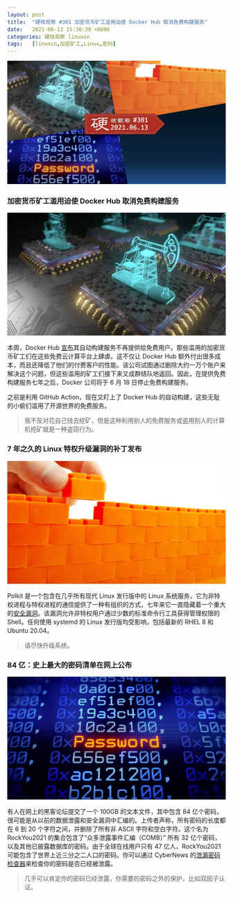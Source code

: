 ```yaml
---
layout: post
title:	"硬核观察 #301 加密货币矿工滥用迫使 Docker Hub 取消免费构建服务"
date:	2021-06-13 15:38:30 +0800 
categories:	硬核观察 linuxcn 
tags:	[linuxcn,加密矿工,Linux,密码]
---
```



![](/Asserts/Images/album/202106/13/153712h60tzktzy2b6bbb2.jpg)


### 加密货币矿工滥用迫使 Docker Hub 取消免费构建服务


![](/Asserts/Images/album/202106/13/153732afoo89q4ol4im9lo.jpg)


本周，Docker Hub [宣布](https://www.docker.com/blog/changes-to-docker-hub-autobuilds/)其自动构建服务不再提供给免费用户。那些滥用的加密货币矿工们在这些免费云计算平台上肆虐。这不仅让 Docker Hub 额外付出很多成本，而且还降低了他们的付费客户的性能。该公司试图通过删除大约一万个账户来解决这个问题，但这些滥用的矿工们接下来又成群结队地返回。因此，在提供免费构建服务七年之后，Docker 公司将于 6 月 18 日停止免费构建服务。


之前是利用 GitHub Action，现在又盯上了 Docker Hub 的自动构建，这些无耻的小偷们滥用了开源世界的免费服务。



> 
> 我不反对花自己钱去挖矿，但是这种利用别人的免费服务或盗用别人的计算机挖矿就是一种盗窃行为。
> 
> 
> 


### 7 年之久的 Linux 特权升级漏洞的补丁发布


![](/Asserts/Images/album/202106/13/153752gjwbjjrksjv48nwn.jpg)


Polkit 是一个包含在几乎所有现代 Linux 发行版中的 Linux 系统服务，它为非特权进程与特权进程的通信提供了一种有组织的方式，七年来它一直隐藏着一个重大的[安全漏洞](https://github.blog/2021-06-10-privilege-escalation-polkit-root-on-linux-with-bug/)。该漏洞允许非特权用户通过少数的标准命令行工具获得管理权限的 Shell。任何使用 systemd 的 Linux 发行版均受影响，包括最新的 RHEL 8 和 Ubuntu 20.04。



> 
> 请尽快升级系统。
> 
> 
> 


### 84 亿：史上最大的密码清单在网上公布


![](/Asserts/Images/album/202106/13/153809sjqqyt00u93lu3ul.jpg)


有人在网上的黑客论坛提交了一个 100GB 的文本文件，其中包含 84 亿个密码，很可能是从以前的数据泄露和安全漏洞中汇编的。上传者声称，所有密码的长度都在 6 到 20 个字符之间，并删除了所有非 ASCII 字符和空白字符。这个名为 RockYou2021 的集合包含了“众多泄露事件汇编（COMB）” 所有 32 亿个密码，以及其他已披露数据库的密码。由于全球在线用户只有 47 亿人，RockYou2021 可能包含了世界上近三分之二人口的密码。你可以通过 CyberNews 的[泄漏密码检查器](https://cybernews.com/password-leak-check/)来检查你的密码是否已经被泄露。



> 
> 几乎可以肯定你的密码已经泄露，你需要的密码之外的保护，比如双因子认证。
> 
> 
>
